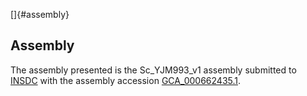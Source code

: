 []{#assembly}

Assembly
--------

The assembly presented is the Sc\_YJM993\_v1 assembly submitted to
[INSDC](http://www.insdc.org) with the assembly accession
[GCA\_000662435.1](http://www.ebi.ac.uk/ena/data/view/GCA_000662435.1).
